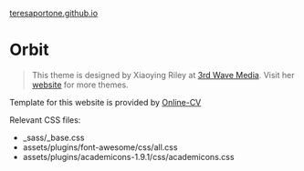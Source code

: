 [teresaportone.github.io](https://teresaportone.github.io)

# Orbit
> This theme is designed by Xiaoying Riley at [3rd Wave Media](http://themes.3rdwavemedia.com/). 
> Visit her [website](http://themes.3rdwavemedia.com/) for more themes.

Template for this website is provided by [Online-CV](https://github.com/sharu725/online-cv)

Relevant CSS files:
- _sass/_base.css
- assets/plugins/font-awesome/css/all.css
- assets/plugins/academicons-1.9.1/css/academicons.css
